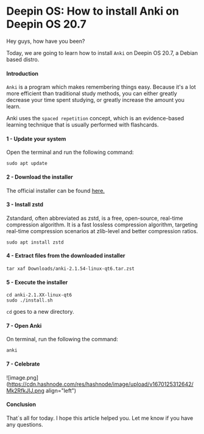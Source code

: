 # Deepin OS:  How to install Anki on Deepin OS 20.7

Hey guys, how have you been?

Today, we are  going to learn how to install `Anki` on Deepin OS 20.7, a Debian based distro.  

#### Introduction
`Anki` is a program which makes remembering things easy. Because it's a lot more efficient than traditional study methods, you can either greatly decrease your time spent studying, or greatly increase the amount you learn.

Anki uses the `spaced repetition` concept, which is an evidence-based learning technique that is usually performed with flashcards. 

#### 1 -  Update your system

Open the terminal and run the following command: 
```
sudo apt update

```
#### 2 - Download the installer

The official installer can be found [here.](https://apps.ankiweb.net/)

#### 3 - Install zstd
Zstandard, often abbreviated as zstd, is a free, open-source, real-time compression algorithm. It is a fast lossless compression algorithm, targeting real-time compression scenarios at zlib-level and better compression ratios.


```
sudo apt install zstd
``` 

#### 4 - Extract files from the downloaded installer

```
tar xaf Downloads/anki-2.1.54-linux-qt6.tar.zst
```
#### 5 - Execute the installer

```
cd anki-2.1.XX-linux-qt6
sudo ./install.sh
```

`cd` goes to a new directory.

#### 7 - Open Anki
On terminal, run the following the command:
```
anki
```  

#### 7 - Celebrate 

![image.png](https://cdn.hashnode.com/res/hashnode/image/upload/v1670125312642/Mk2RfkJIJ.png align="left")

#### Conclusion
That`s all for today. I hope this article helped you. Let me know if you have any questions.



 
  
